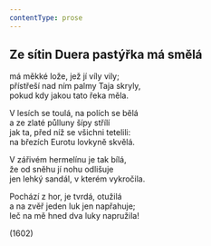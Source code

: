 ```yaml
---
contentType: prose
---
```


<section>

## Ze sítin Duera pastýřka má smělá

má měkké lože, jež jí víly vily;  
přístřeší nad ním palmy Taja skryly,  
pokud kdy jakou tato řeka měla.

V lesích se toulá, na polích se bělá  
a ze zlaté půlluny šípy střílí  
jak ta, před níž se všichni tetelili:  
na březích Eurotu lovkyně skvělá.

V zářivém hermelínu je tak bílá,  
že od sněhu jí nohu odlišuje  
jen lehký sandál, v kterém vykročila.

Pochází z hor, je tvrdá, otužilá  
a na zvěř jeden luk jen napřahuje;  
leč na mě hned dva luky napružila!

(1602)

</section>
